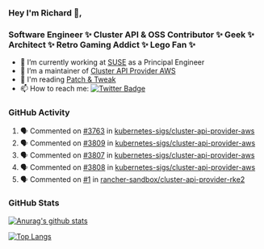 ### Hey I'm Richard 👋, 

<h3 align="left">Software Engineer ✨ Cluster API & OSS Contributor ✨ Geek ✨ Architect ✨ Retro Gaming Addict ✨ Lego Fan ✨</h3>

- 🔭 I’m currently working at [SUSE](https://www.suse.com/) as a Principal Engineer
- 👯 I’m a maintainer of [Cluster API Provider AWS](https://github.com/kubernetes-sigs/cluster-api-provider-aws)
- 💬 I'm reading [Patch & Tweak](https://bjooks.com/products/patch-tweak-exploring-modular-synthesis)
- 📫 How to reach me: [![Twitter Badge](https://img.shields.io/badge/-@fruit_case-00acee?style=flat&logo=Twitter&logoColor=white)](https://twitter.com/intent/follow?screen_name=fruit_case "Follow on Twitter")

### GitHub Activity 

<!--START_SECTION:activity-->
1. 🗣 Commented on [#3763](https://github.com/kubernetes-sigs/cluster-api-provider-aws/issues/3763) in [kubernetes-sigs/cluster-api-provider-aws](https://github.com/kubernetes-sigs/cluster-api-provider-aws)
2. 🗣 Commented on [#3809](https://github.com/kubernetes-sigs/cluster-api-provider-aws/issues/3809) in [kubernetes-sigs/cluster-api-provider-aws](https://github.com/kubernetes-sigs/cluster-api-provider-aws)
3. 🗣 Commented on [#3807](https://github.com/kubernetes-sigs/cluster-api-provider-aws/issues/3807) in [kubernetes-sigs/cluster-api-provider-aws](https://github.com/kubernetes-sigs/cluster-api-provider-aws)
4. 🗣 Commented on [#3808](https://github.com/kubernetes-sigs/cluster-api-provider-aws/issues/3808) in [kubernetes-sigs/cluster-api-provider-aws](https://github.com/kubernetes-sigs/cluster-api-provider-aws)
5. 🗣 Commented on [#1](https://github.com/rancher-sandbox/cluster-api-provider-rke2/issues/1) in [rancher-sandbox/cluster-api-provider-rke2](https://github.com/rancher-sandbox/cluster-api-provider-rke2)
<!--END_SECTION:activity-->

### GitHub Stats

[![Anurag's github stats](https://github-readme-stats.vercel.app/api?username=richardcase&count_private=true&show_icons=true)](https://github.com/anuraghazra/github-readme-stats)

[![Top Langs](https://github-readme-stats.vercel.app/api/top-langs/?username=richardcase&hide=html&layout=compact)](https://github.com/anuraghazra/github-readme-stats)
